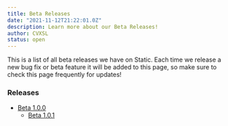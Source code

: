 ```yaml
---
title: Beta Releases
date: "2021-11-12T21:22:01.0Z"
description: Learn more about our Beta Releases!
author: CVXSL
status: open
---
```

This is a list of all beta releases we have on Static. Each time we release a new bug fix or beta feature it will be added to this page, so make sure to check this page frequently for updates!

### Releases

- [Beta 1.0.0](https://www.growtopics.xyz/posts/beta-releases/1.0.0/)
  - [Beta 1.0.1](https://www.growtopics.xyz/posts/beta-releases/1.0.1/)
